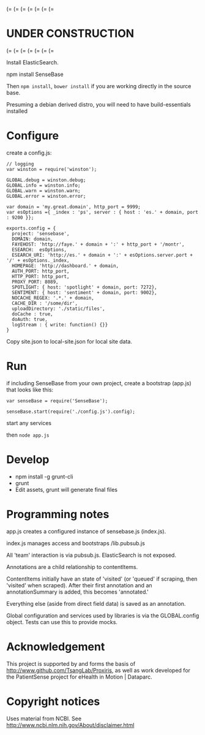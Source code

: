 
(= (= (= (= (= (= (=
# UNDER CONSTRUCTION
(= (= (= (= (= (= (=

Install ElasticSearch.

npm install SenseBase

Then ```npm install```, ```bower install``` if you are working directly in the source base.

Presuming a debian derived distro, you will need to have build-essentials installed

# Configure

create a config.js:
     
    // logging
    var winston = require('winston');
     
    GLOBAL.debug = winston.debug;
    GLOBAL.info = winston.info;
    GLOBAL.warn = winston.warn;
    GLOBAL.error = winston.error;

    var domain = 'my.great.domain', http_port = 9999;
    var esOptions ={ _index : 'ps', server : { host : 'es.' + domain, port : 9200 }};
    
    exports.config = {
      project: 'sensebase',
      DOMAIN: domain,
      FAYEHOST: 'http://faye.' + domain + ':' + http_port + '/montr',
      ESEARCH:  esOptions,
      ESEARCH_URI: 'http://es.' + domain + ':' + esOptions.server.port + '/' + esOptions._index,
      HOMEPAGE: 'http://dashboard.' + domain,
      AUTH_PORT: http_port,
      HTTP_PORT: http_port,
      PROXY_PORT: 8089,
      SPOTLIGHT: { host: 'spotlight' + domain, port: 7272},
      SENTIMENT: { host: 'sentiment' + domain, port: 9002},
      NOCACHE_REGEX: '.*.' + domain,
      CACHE_DIR : '/some/dir',
      uploadDirectory: './static/files',
      doCache : true,
      doAuth: true,
      logStream : { write: function() {}}
    }

Copy site.json to local-site.json for local site data.

# Run

if including SenseBase from your own project, create a bootstrap (app.js) that looks like this:

    var senseBase = require('SenseBase');

    senseBase.start(require('./config.js').config);

start any services

then ```node app.js```


# Develop

* npm install -g grunt-cli
* grunt
* Edit assets, grunt will generate final files

# Programming notes

app.js creates a configured instance of sensebase.js (index.js).

index.js manages access and bootstraps /lib.pubsub.js

All 'team' interaction is via pubsub.js. ElasticSearch is not exposed.

Annotations are a child relationship to contentItems.

ContentItems initially have an state of 'visited' (or 'queued' if scraping, then 'visited' when scraped). After their first annotation and an annotationSummary is added, this becomes 'annotated.'

Everything else (aside from direct field data) is saved as an annotation.

Global configuration and services used by libraries is via the GLOBAL.config object. Tests can use this to provide mocks.

# Acknowledgement

This project is supported by and forms the basis of http://www.github.com/TsangLab/Proxiris, as well as work developed for the PatientSense project for eHealth in Motion | Dataparc.

# Copyright notices

Uses material from NCBI. See http://www.ncbi.nlm.nih.gov/About/disclaimer.html

